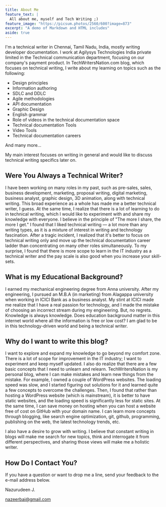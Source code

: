 ```yaml
---
title: About Me
feature_text: |
  All about me, myself and Tech Writing ;)
feature_image: "https://picsum.photos/2560/600?image=873"
excerpt: "A demo of Markdown and HTML includes"
aside: true
---
```


I'm a technical writer in Chennai, Tamil Nadu, India, mostly writing developer documentation. I work at Agilysys Technologies India private limited in the Technical communication department, focusing on our company's payment product.
In TechWritersNation.com blog, which focuses on technical writing, I write about my learning on topics such as the following:
  * Design principles
  * Information authoring
  * SDLC and DDLC
  * Agile methodologies
  * API documentation
  * Graphic Design
  * English grammar
  * Role of videos in the technical documentation space
  * Technical documentation Tools
  * Video Tools
  * Technical documentation careers

And many more...

My main interest focuses on writing in general and would like to discuss technical writing specifics later on.

## Were You Always a Technical Writer?

I have been working on many roles in my past, such as pre-sales, sales, business development, marketing, proposal writing, digital marketing, business analyst, graphic design, 3D animation, along with technical writing. This broad experience as a whole has made me a better technical writer, I guess. At the same time, I realize that there is a lot of learning to do in technical writing, which I would like to experiment with and share my knowledge with everyone. I believe in the principle of "The more I share, the more I get."
I found that I liked technical writing — a lot more than any writing types, as it is a mixture of interest in writing and technology fascination. After a tragic incident, I realized that it's better to focus on technical writing only and move up the technical documentation career ladder than concentrating on many other roles simultaneously. To my surprise, I found that there is more scope to learn in the IT industry as a technical writer and the pay scale is also good when you increase your skill-sets.

## What is my Educational Background?
I earned my mechanical engineering degree from Anna university. After my engineering, I pursued an M.B.A (in marketing) from Alagappa university when working in ICICI Bank as a business analyst.
My stint at ICICI made me realize that I have a real passion for technology, and I made the mistake of choosing an incorrect stream during my engineering. But, no regrets. Knowledge is always knowledge. Does education background matter in this internet world where all the information is free or low cost? I am glad to be in this technology-driven world and being a technical writer.

## Why do I want to write this blog?
I want to explore and expand my knowledge to go beyond my comfort zone. There is a lot of scope for improvement in the IT industry; I want to experiment and keep myself updated. I also do realize that there are a few basic concepts that I need to unlearn and relearn.
TechWritersNation is my personal blog, where I can make mistakes and learn new things from the mistake.
For example, I owned a couple of WordPress websites. The loading speed was slow, and I started figuring out solutions for it and learned quite a few concepts to overcome the challenges. Then, I found that rather than hosting a WordPress website (which is mainstream), it is better to have static websites, and the loading speed is significantly less for static sites. At the same time, I can save money on hosting when you can host a website free of cost on GitHub with your domain name. I can learn more concepts through blogging, like search engine optimization, git, github, programming, publishing on the web, the latest technology trends, etc.

I also have a desire to grow with writing. I believe that constant writing in blogs will make me search for new topics, think and interrogate it from different perspectives, and sharing those views will make me a holistic writer.

## How Do I Contact You?
If you have a question or want to drop me a line, send your feedback to the e-mail address below.

Nazurudeen J.

nazeerbai@gmail.com
